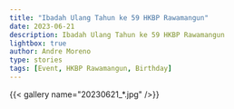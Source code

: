 ```yaml
---
title: "Ibadah Ulang Tahun ke 59 HKBP Rawamangun"
date: 2023-06-21
description: Ibadah Ulang Tahun ke 59 HKBP Rawamangun
lightbox: true
author: Andre Moreno
type: stories
tags: [Event, HKBP Rawamangun, Birthday]
---
```


{{< gallery name="20230621_*.jpg" />}}
